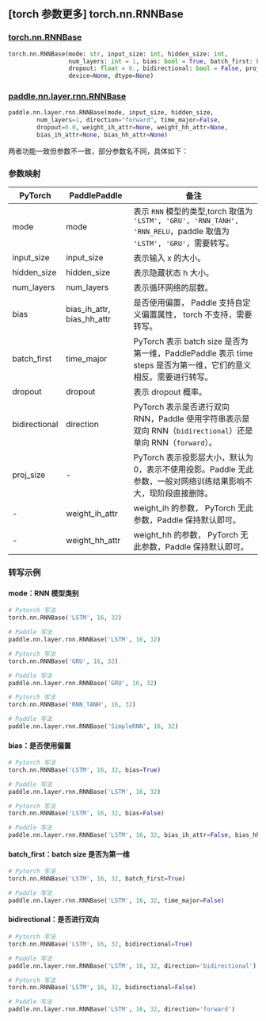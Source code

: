 ## [torch 参数更多] torch.nn.RNNBase
### [torch.nn.RNNBase](https://pytorch.org/docs/stable/generated/torch.nn.RNNBase.html#torch.nn.RNNBase)
```python
torch.nn.RNNBase(mode: str, input_size: int, hidden_size: int,
                 num_layers: int = 1, bias: bool = True, batch_first: bool = False,
                 dropout: float = 0., bidirectional: bool = False, proj_size: int = 0,
                 device=None, dtype=None)
```

### [paddle.nn.layer.rnn.RNNBase](https://github.com/PaddlePaddle/Paddle/blob/e25e86f4f6d1bbd043b621a75e93d0070719c3d8/python/paddle/nn/layer/rnn.py#L1300)
```python
paddle.nn.layer.rnn.RNNBase(mode, input_size, hidden_size,
        num_layers=1, direction="forward", time_major=False,
        dropout=0.0, weight_ih_attr=None, weight_hh_attr=None,
        bias_ih_attr=None, bias_hh_attr=None)
```

两者功能一致但参数不一致，部分参数名不同，具体如下：
### 参数映射
| PyTorch       | PaddlePaddle | 备注                                                   |
| ------------- | ------------ | ------------------------------------------------------ |
| mode          | mode         | 表示 `RNN` 模型的类型,torch 取值为 `'LSTM', 'GRU', 'RNN_TANH', 'RNN_RELU`，paddle 取值为 `'LSTM', 'GRU'`，需要转写。|
| input_size          | input_size            | 表示输入 x 的大小。  |
| hidden_size          | hidden_size            | 表示隐藏状态 h 大小。  |
| num_layers          | num_layers            | 表示循环网络的层数。  |
| bias          | bias_ih_attr, bias_hh_attr  | 是否使用偏置， Paddle 支持自定义偏置属性， torch 不支持，需要转写。   |
| batch_first   | time_major   | PyTorch 表示 batch size 是否为第一维，PaddlePaddle 表示 time steps 是否为第一维，它们的意义相反。需要进行转写。  |
| dropout   | dropout   | 表示 dropout 概率。  |
| bidirectional | direction    | PyTorch 表示是否进行双向 RNN，Paddle 使用字符串表示是双向 RNN（`bidirectional`）还是单向 RNN（`forward`）。 |
| proj_size | - | PyTorch 表示投影层大小，默认为 0，表示不使用投影。Paddle 无此参数，一般对网络训练结果影响不大，现阶段直接删除。 |
| -             |weight_ih_attr| weight_ih 的参数， PyTorch 无此参数，Paddle 保持默认即可。  |
| -             |weight_hh_attr| weight_hh 的参数，  PyTorch 无此参数，Paddle 保持默认即可。  |

### 转写示例

#### mode：RNN 模型类别
```python
# Pytorch 写法
torch.nn.RNNBase('LSTM', 16, 32)

# Paddle 写法
paddle.nn.layer.rnn.RNNBase('LSTM', 16, 32)
```

```python
# Pytorch 写法
torch.nn.RNNBase('GRU', 16, 32)

# Paddle 写法
paddle.nn.layer.rnn.RNNBase('GRU', 16, 32)
```

```python
# Pytorch 写法
torch.nn.RNNBase('RNN_TANH', 16, 32)

# Paddle 写法
paddle.nn.layer.rnn.RNNBase('SimpleRNN', 16, 32)
```

#### bias：是否使用偏置
```python
# Pytorch 写法
torch.nn.RNNBase('LSTM', 16, 32, bias=True)

# Paddle 写法
paddle.nn.layer.rnn.RNNBase('LSTM', 16, 32)
```

```python
# Pytorch 写法
torch.nn.RNNBase('LSTM', 16, 32, bias=False)

# Paddle 写法
paddle.nn.layer.rnn.RNNBase('LSTM', 16, 32, bias_ih_attr=False, bias_hh_attr=False)
```

#### batch_first：batch size 是否为第一维
```python
# Pytorch 写法
torch.nn.RNNBase('LSTM', 16, 32, batch_first=True)

# Paddle 写法
paddle.nn.layer.rnn.RNNBase('LSTM', 16, 32, time_major=False)
```

#### bidirectional：是否进行双向
```python
# Pytorch 写法
torch.nn.RNNBase('LSTM', 16, 32, bidirectional=True)

# Paddle 写法
paddle.nn.layer.rnn.RNNBase('LSTM', 16, 32, direction='bidirectional')
```
```python
# Pytorch 写法
torch.nn.RNNBase('LSTM', 16, 32, bidirectional=False)

# Paddle 写法
paddle.nn.layer.rnn.RNNBase('LSTM', 16, 32, direction='forward')
```

